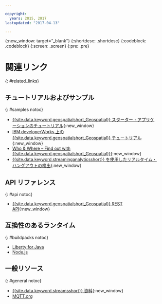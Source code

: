 ```yaml
---

copyright:
  years: 2015, 2017
lastupdated: "2017-04-13"

---
```


<!-- Attribute definitions -->
{:new_window: target="_blank"}
{:shortdesc: .shortdesc}
{:codeblock: .codeblock}
{:screen: .screen}
{:pre: .pre}

# 関連リンク
{: #related_links}

## チュートリアルおよびサンプル
{: #samples notoc}

* [{{site.data.keyword.geospatialshort_Geospatial}} スターター・アプリケーションのチュートリアル](https://www.ibm.com/developerworks/library/mo-monitordevices-app/index.html){:new_window}
* [IBM developerWorks 上の {{site.data.keyword.geospatialshort_Geospatial}} チュートリアル](http://www.ibm.com/developerworks/topics/geospatial%20analytics%20service){:new_window}
* [Who & Where – Find out with {{site.data.keyword.geospatialshort_Geospatial}}](https://developer.ibm.com/bluemix/2014/12/17/find-bluemix-geospatial-analytics){:new_window}
* [{{site.data.keyword.streaminganalyticsshort}} を使用したリアルタイム・ハングアウトの検出](https://developer.ibm.com/bluemix/2016/05/27/real-time-hangout-detection/){:new_window}


## API リファレンス
{: #api notoc}

* [{{site.data.keyword.geospatialshort_Geospatial}} REST API](https://console.ng.bluemix.net/apidocs/246){:new_window}

## 互換性のあるランタイム
{: #buildpacks notoc}

* [Liberty for Java](/docs/runtimes/liberty/index.html#liberty)
* [Node.js](/docs/runtimes/nodejs/index.html#nodejs)

## 一般リソース

{: #general notoc}
* [{{site.data.keyword.streamsshort}} 資料](http://www.ibm.com/support/knowledgecenter/SSCRJU_4.2.1/com.ibm.streams.welcome.doc/doc/kc-homepage.html){:new_window}
* [MQTT.org](http://mqtt.org/)
